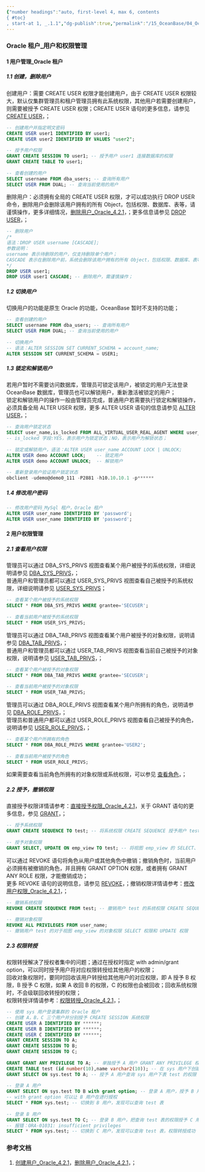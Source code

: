 ```yaml
---
{"number headings":"auto, first-level 4, max 6, contents
{ #toc}
, start-at 1, _.1.1","dg-publish":true,"permalink":"/15_OceanBase/04_OceanBase 安全，高可用，容灾/OceanBase 权限管理实战指南/Oracle 租户_用户和权限管理/","dgPassFrontmatter":true}
---
```



### Oracle 租户_用户和权限管理
#### 1 用户管理_Oracle 租户  
##### 1.1 创建，删除用户  
创建用户：需要 CREATE USER 权限才能创建用户，由于 CREATE USER 权限较大，默认仅集群管理员和租户管理员拥有此系统权限，其他用户若需要创建用户，则需要被授予 CREATE USER 权限；CREATE USER 语句的更多信息，请参见 [CREATE USER](https://www.oceanbase.com/docs/common-oceanbase-database-cn-1000000000222061)，；

```sql  
-- 创建用户并指定明文密码  
CREATE USER user1 IDENTIFIED BY user1;  
CREATE USER user2 IDENTIFIED BY VALUES "user2";  
  
-- 授予用户权限  
GRANT CREATE SESSION TO user1; -- 授予用户 user1 连接数据库的权限  
GRANT CREATE TABLE TO user1;  
  
-- 查看创建的用户  
SELECT username FROM dba_users; -- 查询所有用户  
SELECT USER FROM DUAL; -- 查询当前使用的用户  
```  

删除用户：必须拥有全局的 CREATE USER 权限，才可以成功执行 DROP USER 命令，删除用户会删除该用户拥有的所有 Object，包括权限、数据库、表等，请谨慎操作，更多详细情况，[删除用户_Oracle_4.2.1](https://www.oceanbase.com/docs/common-oceanbase-database-cn-1000000000220865)，；更多信息请参见 [DROP USER](https://www.oceanbase.com/docs/common-oceanbase-database-cn-1000000000222090)，；  

```sql  
-- 删除用户  
/*  
语法：DROP USER username [CASCADE];  
参数说明：  
username 表示待删除的用户，仅支持删除单个用户；  
CASCADE 表示在删除用户前，系统会删除该用户拥有的所有 Object，包括权限、数据库、表等；  
*/  
DROP USER user1;  
DROP USER user1 CASCADE; -- 删除用户，需谨慎操作；  
```  


##### 1.2 切换用户  
切换用户的功能是原生 Oracle 的功能，OceanBase 暂时不支持的功能；  

```sql  
-- 查看创建的用户  
SELECT username FROM dba_users; -- 查询所有用户  
SELECT USER FROM DUAL; -- 查询当前使用的用户  
  
-- 切换用户  
-- 语法：ALTER SESSION SET CURRENT_SCHEMA = account_name;  
ALTER SESSION SET CURRENT_SCHEMA = USER1;  
```  

##### 1.3 锁定和解锁用户  
若用户暂时不需要访问数据库，管理员可锁定该用户，被锁定的用户无法登录 OceanBase 数据库，管理员也可以解锁用户，重新激活被锁定的用户；  
锁定和解锁用户的操作一般由管理员完成，普通用户若需要执行锁定和解锁操作，必须具备全局 ALTER USER 权限，更多 ALTER USER 语句的信息请参见 [ALTER USER](https://www.oceanbase.com/docs/common-oceanbase-database-cn-1000000000222075)，；  

```sql  
-- 查询用户锁定状态  
SELECT user_name,is_locked FROM ALL_VIRTUAL_USER_REAL_AGENT WHERE user_name='DEMO';  
-- is_locked 字段:YES，表示用户为锁定状态；NO，表示用户为解锁状态；  
  
-- 锁定或解锁用户，语法：ALTER USER user_name ACCOUNT LOCK | UNLOCK;  
ALTER USER demo ACCOUNT LOCK;    -- 锁定用户  
ALTER USER demo ACCOUNT UNLOCK;  -- 解锁用户  
  
-- 重新登录用户验证用户锁定状态  
obclient -udemo@demo0_111 -P2881 -h10.10.10.1 -p******  
```  

##### 1.4 修改用户密码
```sql
-- 修改用户密码_MySql 租户，Oracle 租户
ALTER USER user_name IDENTIFIED BY 'password';
ALTER USER user_name IDENTIFIED BY 'password';
```


#### 2 用户权限管理  
##### 2.1 查看用户权限  
管理员可以通过 DBA_SYS_PRIVS 视图查看某个用户被授予的系统权限，详细说明请参见 [DBA_SYS_PRIVS](https://www.oceanbase.com/docs/common-oceanbase-database-cn-1000000000219432)，；  
普通用户和管理员都可以通过 USER_SYS_PRIVS 视图查看自己被授予的系统权限，详细说明请参见 [USER_SYS_PRIVS](https://www.oceanbase.com/docs/common-oceanbase-database-cn-1000000000219277)；  

```sql  
-- 查看某个用户被授予的系统权限  
SELECT * FROM DBA_SYS_PRIVS WHERE grantee='SECUSER';  
  
-- 查看当前用户被授予的系统权限  
SELECT * FROM USER_SYS_PRIVS;  
```  

管理员可以通过 DBA_TAB_PRIVS 视图查看某个用户被授予的对象权限，说明请参见 [DBA_TAB_PRIVS](https://www.oceanbase.com/docs/common-oceanbase-database-cn-1000000000219217)，；  
普通用户和管理员都可以通过 USER_TAB_PRIVS 视图查看当前自己被授予的对象权限，说明请参见 [USER_TAB_PRIVS](https://www.oceanbase.com/docs/common-oceanbase-database-cn-1000000000219409)，；  

```sql  
-- 查看某个用户被授予的对象权限  
SELECT * FROM DBA_TAB_PRIVS WHERE grantee='SECUSER';  
  
-- 查看当前用户被授予的对象权限  
SELECT * FROM USER_TAB_PRIVS;  
```  

管理员可以通过 DBA_ROLE_PRIVS 视图查看某个用户所拥有的角色，说明请参见 [DBA_ROLE_PRIVS](https://www.oceanbase.com/docs/common-oceanbase-database-cn-1000000000219223)，；  
管理员和普通用户都可以通过 USER_ROLE_PRIVS 视图查看自己被授予的角色，说明请参见 [USER_ROLE_PRIVS](https://www.oceanbase.com/docs/common-oceanbase-database-cn-1000000000219420)，；

```sql  
-- 查看某个用户所拥有的角色  
SELECT * FROM DBA_ROLE_PRIVS WHERE grantee='USER2';  
  
-- 查看当前用户被授予的角色  
SELECT * FROM USER_ROLE_PRIVS;  
```  

如果需要查看当前角色所拥有的对象权限或系统权限，可以参见 [查看角色](https://www.oceanbase.com/docs/common-oceanbase-database-cn-1000000000221476)，；


##### 2.2 授予，撤销权限  
直接授予权限详情请参考：[直接授予权限_Oracle_4.2.1](https://www.oceanbase.com/docs/common-oceanbase-database-cn-1000000000220862)，关于 GRANT 语句的更多信息，参见 [GRANT](https://www.oceanbase.com/docs/common-oceanbase-database-cn-1000000000222051)，；  

```sql  
-- 授予系统权限  
GRANT CREATE SEQUENCE TO test; -- 将系统权限 CREATE SEQUENCE 授予用户 test  
  
-- 授予对象权限  
GRANT SELECT, UPDATE ON emp_view TO test; -- 将视图 emp_view 的 SELECT、UPDATE 权限授予用户 test  
```  
  
可以通过 REVOKE 语句将角色从用户或其他角色中撤销；撤销角色时，当前用户必须拥有被撤销的角色，并且拥有 GRANT OPTION 权限，或者拥有 GRANT ANY ROLE 权限，才能撤销成功；  
更多 REVOKE 语句的说明信息，请参见 [REVOKE](https://www.oceanbase.com/docs/common-oceanbase-database-cn-1000000000222036)，；撤销权限详情请参考：[修改用户权限_Oracle_4.2.1](https://www.oceanbase.com/docs/common-oceanbase-database-cn-1000000000220869)，；  

```sql  
-- 撤销系统权限  
REVOKE CREATE SEQUENCE FROM test; -- 撤销用户 test 的系统权限 CREATE SEQUENCE  
  
-- 撤销对象权限  
REVOKE ALL PRIVILEGES FROM user_name;  
-- 撤销用户 test 的对于视图 emp_view 的对象权限 SELECT 权限和 UPDATE 权限  
```  


##### 2.3 权限转授  
权限转授解决了授权者集中的问题；通过在授权时指定 with admin/grant option，可以同时授予用户将对应权限转授给其他用户的权限；  
回收对象权限时，要同时回收该用户转授给其他用户的对应权限，即 A 授予 B 权限，B 授予 C 权限，如果 A 收回 B 的权限，C 的权限也会被回收；回收系统权限时，不会级联回收转授的权限；  
权限转授详情请参考：[权限转授_Oracle_4.2.1](https://www.oceanbase.com/docs/common-oceanbase-database-cn-1000000000220868)，；

```sql  
-- 使用 sys 用户登录集群的 Oracle 租户  
-- 创建 A，B，C 三个用户并分别授予 CREATE SESSION 系统权限  
CREATE USER A IDENTIFIED BY ******;  
CREATE USER B IDENTIFIED BY ******;  
CREATE USER C IDENTIFIED BY ******;  
GRANT CREATE SESSION TO A;  
GRANT CREATE SESSION TO B;  
GRANT CREATE SESSION TO C;  
  
GRANT GRANT ANY PRIVILEGE TO A; -- 单独授予 A 用户 GRANT ANY PRIVILEGE 权限  
CREATE TABLE test (id number(10),name varchar2(10)); -- 在 sys 用户下创建表 test  
GRANT SELECT ON sys.test TO A; -- 授予 A 用户查询 sys 用户下表 test 的权限  
  
-- 登录 A 用户  
GRANT SELECT ON sys.test TO B with grant option; -- 登录 A 用户，授予 B 用户查询 test 表权限  
-- with grant option 可以让 B 用户在进行授权  
SELECT * FROM sys.test; -- 切换到 B 用户，发现可以查询 test 表  
  
-- 登录 B 用户  
GRANT SELECT ON sys.test TO C; -- 登录 B 用户，把查询 test 表的权限授予 C 用户  
-- 报错：ORA-01031: insufficient privileges  
SELECT * FROM sys.test; -- 切换到 C 用户，发现可以查询 test 表，权限转授成功  
```  


### 参考文档  
1. [创建用户_Oracle_4.2.1](https://www.oceanbase.com/docs/common-oceanbase-database-cn-1000000000220863)，[删除用户_Oracle_4.2.1](https://www.oceanbase.com/docs/common-oceanbase-database-cn-1000000000220865)，；


